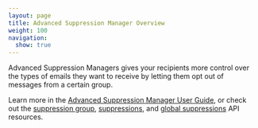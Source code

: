 ```yaml
---
layout: page
title: Advanced Suppression Manager Overview
weight: 100
navigation:
  show: true
---
```


Advanced Suppression Managers gives your recipients more control over the types of emails they want to receive by letting them opt out of messages from a
certain group.

Learn more in the [Advanced Suppression Manager User
Guide]({{root_url}}/User_Guide/advanced_suppression_manager.html), or
check out the [suppression
group]({{root_url}}/API_Reference/Web_API_v3/Advanced_Suppression_Manager/groups.html), [suppressions]({{root_url}}/API_Reference/Web_API_v3/Advanced_Suppression_Manager/suppressions.html), and [global suppressions]({{root_url}}/API_Reference/Web_API_v3/Advanced_Suppression_Manager/global_suppressions.html) API resources.
